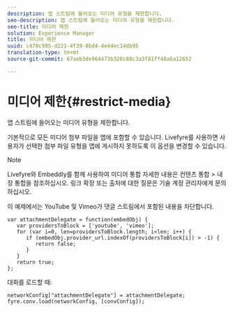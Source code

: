 ```yaml
---
description: 앱 스트림에 들어오는 미디어 유형을 제한합니다.
seo-description: 앱 스트림에 들어오는 미디어 유형을 제한합니다.
seo-title: 미디어 제한
solution: Experience Manager
title: 미디어 제한
uuid: c470c985-d221-4f39-8bd4-4e44ec14db95
translation-type: tm+mt
source-git-commit: 67aeb3de964473b326c88c3a3f81ff48a6a12652

---
```



# 미디어 제한{#restrict-media}

앱 스트림에 들어오는 미디어 유형을 제한합니다.

기본적으로 모든 미디어 첨부 파일을 앱에 포함할 수 있습니다. Livefyre를 사용하면 사용자가 선택한 첨부 파일 유형을 앱에 게시하지 못하도록 이 옵션을 변경할 수 있습니다.

>[!NOTE]
>
>Livefyre와 Embeddly를 함께 사용하여 미디어 통합 자세한 내용은 컨텐츠 통합 &gt; 내장 통합을 참조하십시오. 링크 확장 또는 출처에 대한 질문은 기술 계정 관리자에게 문의하십시오.

이 예제에서는 YouTube 및 Vimeo가 댓글 스트림에서 포함된 내용을 차단합니다.

```
var attachmentDelegate = function(embedObj) { 
   var providersToBlock = ['youtube', 'vimeo']; 
   for (var i=0, len=providersToBlock.length; i<len; i++) { 
      if (embedObj.provider_url.indexOf(providersToBlock[i]) > -1) { 
         return false; 
      } 
   } 
   return true; 
};
```

대화를 로드할 때:

```
networkConfig["attachmentDelegate"] = attachmentDelegate; 
fyre.conv.load(networkConfig, [convConfig]);
```

